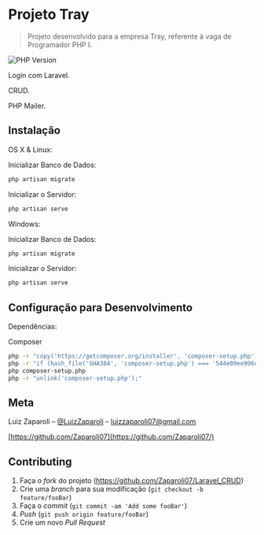 # Projeto Tray
> Projeto desenvolvido para a empresa Tray, referente à vaga de Programador PHP I.

![PHP Version][php-image]

Login com Laravel.

CRUD.

PHP Mailer.

## Instalação

OS X & Linux:

Inicializar Banco de Dados:

```sh
php artisan migrate
```

Inicializar o Servidor:
```sh
php artisan serve
```

Windows:

Inicializar Banco de Dados:

```sh
php artisan migrate
```

Inicializar o Servidor:
```sh
php artisan serve
```

## Configuração para Desenvolvimento

Dependências:

Composer

```sh
php -r "copy('https://getcomposer.org/installer', 'composer-setup.php');"
php -r "if (hash_file('SHA384', 'composer-setup.php') === '544e09ee996cdf60ece3804abc52599c22b1f40f4323403c44d44fdfdd586475ca9813a858088ffbc1f233e9b180f061') { echo 'Installer verified'; } else { echo 'Installer corrupt'; unlink('composer-setup.php'); } echo PHP_EOL;"
php composer-setup.php
php -r "unlink('composer-setup.php');"
```

## Meta

Luiz Zaparoli – [@LuizZaparoli](www.linkedin.com/in/luiz-zaparoli) – luizzaparoli07@gmail.com

[https://github.com/Zaparoli07](https://github.com/Zaparoli07/)

## Contributing

1. Faça o _fork_ do projeto (<https://github.com/Zaparoli07/Laravel_CRUD>)
2. Crie uma _branch_ para sua modificação (`git checkout -b feature/fooBar`)
3. Faça o _commit_ (`git commit -am 'Add some fooBar'`)
4. _Push_ (`git push origin feature/fooBar`)
5. Crie um novo _Pull Request_

[php-image]: https://img.shields.io/packagist/php-v/symfony/symfony.svg

